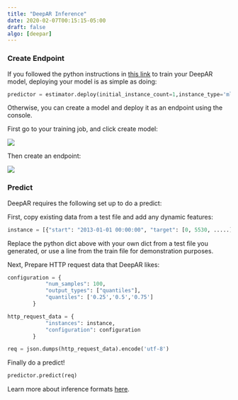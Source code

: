 ```yaml
---
title: "DeepAR Inference"
date: 2020-02-07T00:15:15-05:00
draft: false
algo: [deepar]
---
```


### Create Endpoint

If you followed the python instructions in [this link](../../training/deepar) to  train your DeepAR model, deploying your model is as simple as doing:

```python
predictor = estimator.deploy(initial_instance_count=1,instance_type='ml.m4.xlarge')
```

Otherwise, you can create a model and deploy it as an endpoint using the console.

First go to your training job, and click create model:

![](/images/createdeeparmodel.png)

Then create an endpoint:

![](/images/createdeeparendpoint.png)

### Predict 

DeepAR requires the following set up to do a predict:

First, copy existing data from a test file and add any dynamic features:

```python
instance = [{"start": "2013-01-01 00:00:00", "target": [0, 5530, .....], ....}]
```

Replace the python dict above with your own dict from a test file you generated, or use a line from the train file for demonstration purposes.

Next, Prepare HTTP request data that DeepAR likes:

```python
configuration = {
            "num_samples": 100,
            "output_types": ["quantiles"],
            "quantiles": ['0.25','0.5','0.75']
        }

http_request_data = {
            "instances": instance,
            "configuration": configuration
        }

req = json.dumps(http_request_data).encode('utf-8')
```

Finally do a predict!

```python
predictor.predict(req)
```

Learn more about inference formats [here](https://docs.aws.amazon.com/sagemaker/latest/dg/deepar-in-formats.html). 


